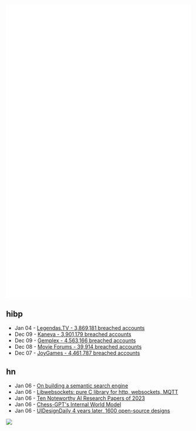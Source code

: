![Metrics](https://raw.githubusercontent.com/phixion/phixion/master/metrics.svg)

## hibp

<!--
for https://github.com/phixion/phixion/blob/main/.github/workflows/feeds.yml
-->
<!--START_SECTION:haveibeenpwnd-->
- Jan 04 - [Legendas.TV - 3,869,181 breached accounts](https://haveibeenpwned.com/PwnedWebsites#LegendasTV)
- Dec 09 - [Kaneva - 3,901,179 breached accounts](https://haveibeenpwned.com/PwnedWebsites#Kaneva)
- Dec 09 - [Gemplex - 4,563,166 breached accounts](https://haveibeenpwned.com/PwnedWebsites#Gemplex)
- Dec 08 - [Movie Forums - 39,914 breached accounts](https://haveibeenpwned.com/PwnedWebsites#MovieForums)
- Dec 07 - [JoyGames - 4,461,787 breached accounts](https://haveibeenpwned.com/PwnedWebsites#JoyGames)
<!--END_SECTION:haveibeenpwnd-->

## hn

<!--
for https://github.com/phixion/phixion/blob/main/.github/workflows/feeds.yml
-->
<!--START_SECTION:hn-->
- Jan 06 - [On building a semantic search engine](https://vickiboykis.com/2024/01/05/retro-on-viberary/)
- Jan 06 - [Libwebsockets: pure C library for http, websockets, MQTT](https://github.com/warmcat/libwebsockets)
- Jan 06 - [Ten Noteworthy AI Research Papers of 2023](https://magazine.sebastianraschka.com/p/10-ai-research-papers-2023)
- Jan 06 - [Chess-GPT's Internal World Model](https://github.com/adamkarvonen/chess_llm_interpretability)
- Jan 06 - [UIDesignDaily 4 years later, 1600 open-source designs](https://www.uidesigndaily.com/)
<!--END_SECTION:hn-->

<!--
for https://yhype.me
-->
![](https://hit.yhype.me/github/profile?user_id=13013670)
